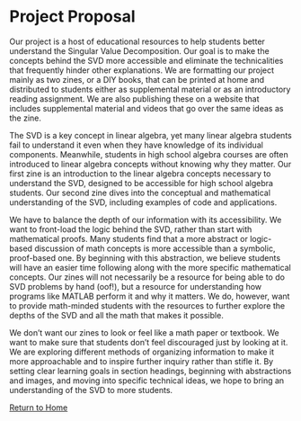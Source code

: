 # Project Proposal

Our project is a host of educational resources to help students better understand the Singular Value Decomposition. Our goal is to make the concepts behind the SVD more accessible and eliminate the technicalities that frequently hinder other explanations. We are formatting our project mainly as two zines, or a DIY books, that can be printed at home and distributed to students either as supplemental material or as an introductory reading assignment. We are also publishing these on a website that includes supplemental material and videos that go over the same ideas as the zine.

The SVD is a key concept in linear algebra, yet many linear algebra students fail to understand it even when they have knowledge of its individual components. Meanwhile, students in high school algebra courses are often introduced to linear algebra concepts without knowing why they matter. Our first zine is an introduction to the linear algebra concepts necessary to understand the SVD, designed to be accessible for high school algebra students. Our second zine dives into the conceptual and mathematical understanding of the SVD, including examples of code and applications.

We have to balance the depth of our information with its accessibility. We want to front-load the logic behind the SVD, rather than start with mathematical proofs. Many students find that a more abstract or logic-based discussion of math concepts is more accessible than a symbolic, proof-based one. By beginning with this abstraction, we believe students will have an easier time following along with the more specific mathematical concepts. Our zines will not necessarily be a resource for being able to do SVD problems by hand (oof!), but a resource for understanding how programs like MATLAB perform it and why it matters. We do, however, want to provide math-minded students with the resources to further explore the depths of the SVD and all the math that makes it possible.

We don’t want our zines to look or feel like a math paper or textbook. We want to make sure that students don’t feel discouraged just by looking at it. We are exploring different methods of organizing information to make it more approachable and to inspire further inquiry rather than stifle it. By setting clear learning goals in section headings, beginning with abstractions and images, and moving into specific technical ideas, we hope to bring an understanding of the SVD to more students.

[Return to Home](https://www.griffithstites.com/Linearity-Zine/)
